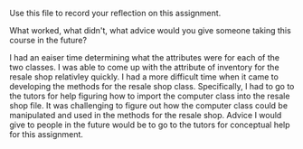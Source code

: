 Use this file to record your reflection on this assignment. 

What worked, what didn't, what advice would you give someone taking this course in the future?

I had an eaiser time determining what the attributes were for each of the two classes. I was able to come up with the attribute of inventory for the resale shop relativley quickly. I had a more difficult time when it came to developing the methods for the resale shop class. Specifically, I had to go to the tutors for help figuring how to import the computer class into the resale shop file. It was challenging to figure out how the computer class could be manipulated and used in the methods for the resale shop. Advice I would give to people in the future would be to go to the tutors for conceptual help for this assignment.